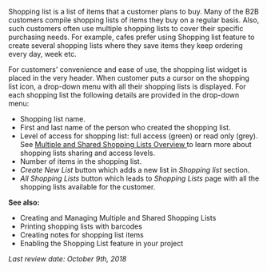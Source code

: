 Shopping list is a list of items that a customer plans to buy. Many of the B2B customers compile shopping lists of items they buy on a regular basis. Also, such customers often use multiple shopping lists to cover their specific purchasing needs. For example, cafes prefer using Shopping list feature to create several shopping lists where they save items they keep ordering every day, week etc.

For customers' convenience and ease of use, the shopping list widget is placed in the very header. When customer puts a cursor on the shopping list icon, a drop-down menu with all their shopping lists is displayed. For each shopping list the following details are provided in the drop-down menu:

* Shopping list name.
* First and last name of the person who created the shopping list.
* Level of access for shopping list: full access (green) or read only (grey). See [Multiple and Shared Shopping Lists Overview ](https://documentation.spryker.com/capabilities/shopping_list/multiple_and_shared_shopping_lists/multiple-shared-shopping-list-overview.htm)to learn more about shopping lists sharing and access levels.
* Number of items in the shopping list.
* *Create New List* button which adds a new list in *Shopping list* section.
* *All Shopping Lists* button which leads to *Shopping Lists* page with all the shopping lists available for the customer.

**See also:**

* Creating and Managing Multiple and Shared Shopping Lists
* Printing shopping lists with barcodes
* Creating notes for shopping list items
* Enabling the Shopping List feature in your project

_Last review date: October 9th, 2018_ <!-- by Ahmed Saaba, Helen Kravchenko -->